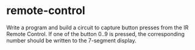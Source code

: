 # remote-control
Write a program and build a circuit to capture button presses from the IR Remote Control. If one of the button 0..9 is pressed, the corresponding number should be written to the 7-segment display.
